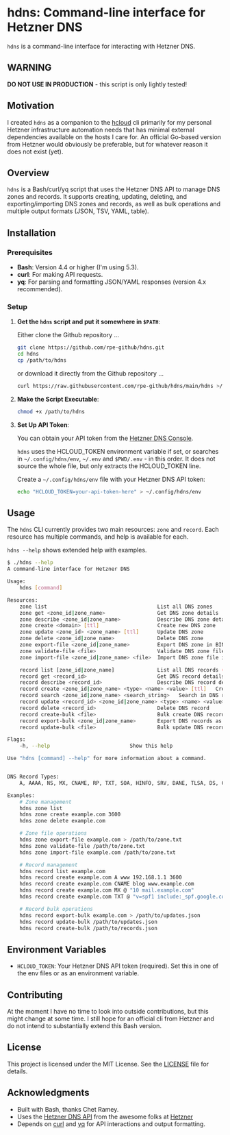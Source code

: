 # hdns: Command-line interface for Hetzner DNS

`hdns` is a command-line interface for interacting with Hetzner DNS.

## WARNING

__DO NOT USE IN PRODUCTION__ - this script is only lightly tested!


## Motivation

I created `hdns` as a companion to the [hcloud](https://github.com/hetznercloud/cli) cli primarily for my personal Hetzner infrastructure automation needs that has minimal external dependencies available on the hosts I care for. An official Go-based version from Hetzner would obviously be preferable, but for whatever reason it does not exist (yet). 

## Overview

`hdns` is a Bash/curl/yq script that uses the Hetzner DNS API to manage DNS zones and records. It supports creating, updating, deleting, and exporting/importing DNS zones and records, as well as bulk operations and multiple output formats (JSON, TSV, YAML, table).

## Installation

### Prerequisites

- **Bash**: Version 4.4 or higher (I'm using 5.3).
- **curl**: For making API requests.
- **yq**: For parsing and formatting JSON/YAML responses (version 4.x recommended).


### Setup

1. **Get the `hdns` script and put it somewhere in `$PATH`**:

   Either clone the Github repository ...

   ```bash
   git clone https://github.com/rpe-github/hdns.git
   cd hdns
   cp /path/to/hdns
   ```

   or download it directly from the Github repository ...

   ```bash
   curl https://raw.githubusercontent.com/rpe-github/hdns/main/hdns >/path/to/hdns
   ```

2. **Make the Script Executable**:
   ```bash
   chmod +x /path/to/hdns
   ```

3. **Set Up API Token**:
   
   You can obtain your API token from the [Hetzner DNS Console](https://dns.hetzner.com/).

   `hdns` uses the HCLOUD_TOKEN environment variable if set, or searches in `~/.config/hdns/env`, `~/.env` and `$PWD/.env` - in this order. It does not source the whole file, but only extracts the HCLOUD_TOKEN line.

   Create a `~/.config/hdns/env` file with your Hetzner DNS API token:
   ```bash
   echo "HCLOUD_TOKEN=your-api-token-here" > ~/.config/hdns/env
   ```

## Usage

The `hdns` CLI currently provides two main resources: `zone` and `record`. Each resource has multiple commands, and help is available for each.

`hdns --help` shows extended help with examples.

```bash
$ ./hdns --help
A command-line interface for Hetzner DNS

Usage:
    hdns [command]

Resources:
    zone list                                    List all DNS zones
    zone get <zone_id|zone_name>                 Get DNS zone details
    zone describe <zone_id|zone_name>            Describe DNS zone details (alias for get)
    zone create <domain> [ttl]                   Create new DNS zone
    zone update <zone_id> <zone_name> [ttl]      Update DNS zone
    zone delete <zone_id|zone_name>              Delete DNS zone
    zone export-file <zone_id|zone_name>         Export DNS zone in BIND zonefile format
    zone validate-file <file>                    Validate DNS zone file in BIND zonefile format
    zone import-file <zone_id|zone_name> <file>  Import DNS zone file in BIND zonefile format

    record list [zone_id|zone_name]              List all DNS records (optionally filtered by zone)
    record get <record_id>                       Get DNS record details
    record describe <record_id>                  Describe DNS record details (alias for get)
    record create <zone_id|zone_name> <type> <name> <value> [ttl]   Create DNS record
    record search <zone_id|zone_name> <search_string>   Search in DNS record details
    record update <record_id> <zone_id|zone_name> <type> <name> <value> [ttl]   Update DNS record
    record delete <record_id>                    Delete DNS record
    record create-bulk <file>                    Bulk create DNS records from JSON file
    record export-bulk <zone_id|zone_name>       Export DNS records as JSON suitable for update-bulk
    record update-bulk <file>                    Bulk update DNS records from JSON file

Flags:
    -h, --help                          Show this help

Use "hdns [command] --help" for more information about a command.


DNS Record Types:
    A, AAAA, NS, MX, CNAME, RP, TXT, SOA, HINFO, SRV, DANE, TLSA, DS, CAA

Examples:
    # Zone management
    hdns zone list
    hdns zone create example.com 3600
    hdns zone delete example.com

    # Zone file operations
    hdns zone export-file example.com > /path/to/zone.txt
    hdns zone validate-file /path/to/zone.txt
    hdns zone import-file example.com /path/to/zone.txt

    # Record management
    hdns record list example.com
    hdns record create example.com A www 192.168.1.1 3600
    hdns record create example.com CNAME blog www.example.com
    hdns record create example.com MX @ "10 mail.example.com"
    hdns record create example.com TXT @ "v=spf1 include:_spf.google.com ~all"

    # Record bulk operations
    hdns record export-bulk example.com > /path/to/updates.json
    hdns record update-bulk /path/to/updates.json
    hdns record create-bulk /path/to/records.json
```

## Environment Variables
- `HCLOUD_TOKEN`: Your Hetzner DNS API token (required). Set this in one of the env files or as an environment variable.

## Contributing
At the moment I have no time to look into outside contributions, but this might change at some time. I still hope for an official cli from Hetzner and do not intend to substantially extend this Bash version.

## License
This project is licensed under the MIT License. See the [LICENSE](LICENSE) file for details.

## Acknowledgments
- Built with Bash, thanks Chet Ramey.
- Uses the [Hetzner DNS API](https://dns.hetzner.com/api-docs) from the awesome folks at [Hetzner](https://www.hetzner.com)
- Depends on [curl](https://curl.se) and [yq](https://github.com/mikefarah/yq) for API interactions and output formatting.
